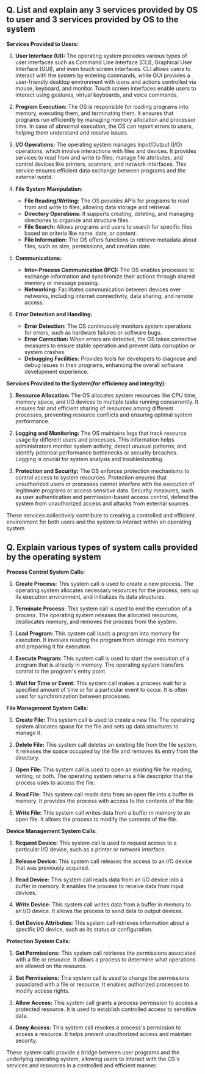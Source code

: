 ## Q. List and explain any 3 services provided by OS to user and 3 services provided by OS to the system

**Services Provided to Users:**

1. **User Interface (UI):** The operating system provides various types of user interfaces such as Command Line Interface (CLI), Graphical User Interface (GUI), and even touch screen interfaces. CLI allows users to interact with the system by entering commands, while GUI provides a user-friendly desktop environment with icons and actions controlled via mouse, keyboard, and monitor. Touch screen interfaces enable users to interact using gestures, virtual keyboards, and voice commands.
    
2. **Program Execution:** The OS is responsible for loading programs into memory, executing them, and terminating them. It ensures that programs run efficiently by managing memory allocation and processor time. In case of abnormal execution, the OS can report errors to users, helping them understand and resolve issues.
    
3. **I/O Operations:** The operating system manages Input/Output (I/O) operations, which involve interactions with files and devices. It provides services to read from and write to files, manage file attributes, and control devices like printers, scanners, and network interfaces. This service ensures efficient data exchange between programs and the external world.

4. **File System Manipulation**:
    - **File Reading/Writing:** The OS provides APIs for programs to read from and write to files, allowing data storage and retrieval.
    - **Directory Operations:** It supports creating, deleting, and managing directories to organize and structure files.
    - **File Search:** Allows programs and users to search for specific files based on criteria like name, date, or content.
    - **File Information:** The OS offers functions to retrieve metadata about files, such as size, permissions, and creation date.

5. **Communications:**
    - **Inter-Process Communication (IPC):** The OS enables processes to exchange information and synchronize their actions through shared memory or message passing.
    - **Networking:** Facilitates communication between devices over networks, including internet connectivity, data sharing, and remote access.

6. **Error Detection and Handling:**
    - **Error Detection:** The OS continuously monitors system operations for errors, such as hardware failures or software bugs.
    - **Error Correction:** When errors are detected, the OS takes corrective measures to ensure stable operation and prevent data corruption or system crashes.
    - **Debugging Facilities:** Provides tools for developers to diagnose and debug issues in their programs, enhancing the overall software development experience.
    

**Services Provided to the System(for efficiency and integrity):**

1. **Resource Allocation:** The OS allocates system resources like CPU time, memory space, and I/O devices to multiple tasks running concurrently. It ensures fair and efficient sharing of resources among different processes, preventing resource conflicts and ensuring optimal system performance.
    
2. **Logging and Monitoring:** The OS maintains logs that track resource usage by different users and processes. This information helps administrators monitor system activity, detect unusual patterns, and identify potential performance bottlenecks or security breaches. Logging is crucial for system analysis and troubleshooting.
    
3. **Protection and Security:** The OS enforces protection mechanisms to control access to system resources. Protection ensures that unauthorized users or processes cannot interfere with the execution of legitimate programs or access sensitive data. Security measures, such as user authentication and permission-based access control, defend the system from unauthorized access and attacks from external sources.
    

These services collectively contribute to creating a controlled and efficient environment for both users and the system to interact within an operating system


## Q. Explain various types of system calls provided by the operating system

**Process Control System Calls:**

1. **Create Process:** This system call is used to create a new process. The operating system allocates necessary resources for the process, sets up its execution environment, and initializes its data structures.
    
2. **Terminate Process:** This system call is used to end the execution of a process. The operating system releases the allocated resources, deallocates memory, and removes the process from the system.
    
3. **Load Program:** This system call loads a program into memory for execution. It involves reading the program from storage into memory and preparing it for execution.
    
4. **Execute Program:** This system call is used to start the execution of a program that is already in memory. The operating system transfers control to the program's entry point.
    
5. **Wait for Time or Event:** This system call makes a process wait for a specified amount of time or for a particular event to occur. It is often used for synchronization between processes.
    

**File Management System Calls:**

1. **Create File:** This system call is used to create a new file. The operating system allocates space for the file and sets up data structures to manage it.
    
2. **Delete File:** This system call deletes an existing file from the file system. It releases the space occupied by the file and removes its entry from the directory.
    
3. **Open File:** This system call is used to open an existing file for reading, writing, or both. The operating system returns a file descriptor that the process uses to access the file.
    
4. **Read File:** This system call reads data from an open file into a buffer in memory. It provides the process with access to the contents of the file.
    
5. **Write File:** This system call writes data from a buffer in memory to an open file. It allows the process to modify the contents of the file.
    

**Device Management System Calls:**

1. **Request Device:** This system call is used to request access to a particular I/O device, such as a printer or network interface.
    
2. **Release Device:** This system call releases the access to an I/O device that was previously acquired.
    
3. **Read Device:** This system call reads data from an I/O device into a buffer in memory. It enables the process to receive data from input devices.
    
4. **Write Device:** This system call writes data from a buffer in memory to an I/O device. It allows the process to send data to output devices.
    
5. **Get Device Attributes:** This system call retrieves information about a specific I/O device, such as its status or configuration.
    

**Protection System Calls:**

1. **Get Permissions:** This system call retrieves the permissions associated with a file or resource. It allows a process to determine what operations are allowed on the resource.
    
2. **Set Permissions:** This system call is used to change the permissions associated with a file or resource. It enables authorized processes to modify access rights.
    
3. **Allow Access:** This system call grants a process permission to access a protected resource. It is used to establish controlled access to sensitive data.
    
4. **Deny Access:** This system call revokes a process's permission to access a resource. It helps prevent unauthorized access and maintain security.
    

These system calls provide a bridge between user programs and the underlying operating system, allowing users to interact with the OS's services and resources in a controlled and efficient manner.